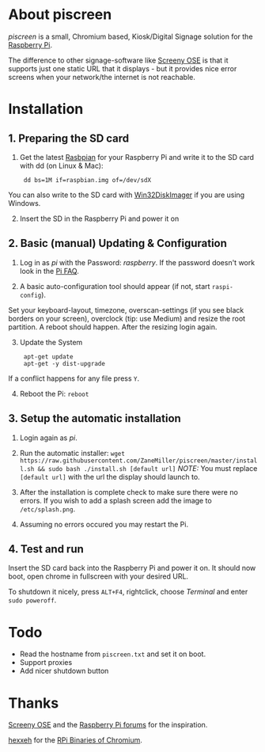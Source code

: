 # About piscreen

*piscreen* is a small, Chromium based, Kiosk/Digital Signage solution for the [Raspberry Pi](http://raspberrypi.org).


The difference to other signage-software like [Screeny OSE](https://github.com/wireload/screenly-ose) is that it supports just one static URL that it displays - but it provides nice error screens when your network/the internet is not reachable.

# Installation
## 1. Preparing the SD card

1. Get the latest [Rasbpian](http://www.raspberrypi.org/downloads/) for your Raspberry Pi and write it to the SD card with dd (on Linux & Mac):

        dd bs=1M if=raspbian.img of=/dev/sdX

  You can also write to the SD card with [Win32DiskImager](https://wiki.ubuntu.com/Win32DiskImager) if you are using Windows. 

2. Insert the SD in the Raspberry Pi and power it on

## 2. Basic (manual) Updating & Configuration

1. Log in as *pi* with the Password: *raspberry*. If the password doesn't work look in the [Pi FAQ](http://www.raspberrypi.org/help/quick-start-guide/).

2. A basic auto-configuration tool should appear (if not, start `raspi-config`). 
  
  Set your keyboard-layout, timezone, overscan-settings (if you see black borders on your screen), overclock (tip: use Medium) and resize the root partition. A reboot should happen. After the resizing login again.

3. Update the System

        apt-get update
        apt-get -y dist-upgrade

  If a conflict happens for any file press `Y`.

4. Reboot the Pi: `reboot`

## 3. Setup the automatic installation

1. Login again as *pi*.

2. Run the automatic installer: `wget https://raw.githubusercontent.com/ZaneMiller/piscreen/master/install.sh && sudo bash ./install.sh [default url]` *NOTE:* You must replace `[default url]` with the url the display should launch to.

3. After the installation is complete check to make sure there were no errors. If you wish to add a splash screen add the image to `/etc/splash.png`.

4. Assuming no errors occured you may restart the Pi.

## 4. Test and run

Insert the SD card back into the Raspberry Pi and power it on. It should now boot, open chrome in fullscreen with your desired URL.

To shutdown it nicely, press `ALT+F4`, rightclick, choose *Terminal* and enter `sudo poweroff`.

# Todo

* Read the hostname from `piscreen.txt` and set it on boot.
* Support proxies
* Add nicer shutdown button

# Thanks

[Screeny OSE](https://github.com/wireload/screenly-ose) and the [Raspberry Pi forums](http://www.raspberrypi.org/forum) for the inspiration.

[hexxeh](http://hexxeh.net) for the [RPi Binaries of Chromium](http://hexxeh.net/?p=328117859).
